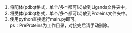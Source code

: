 1. 将配体(pdbqt格式，单个/多个都可以)放到Ligands文件夹中。
2. 将受体(pdbqt格式，单个/多个都可以)放到Proteins文件夹中。
3. 使用python直接运行main.py即可。  
ps：PreProteins为工作目录，对接完后请手动删除。